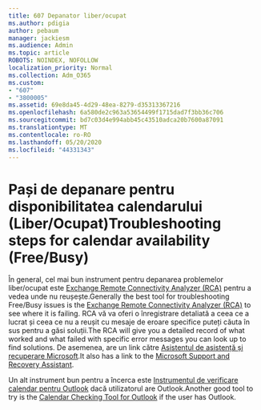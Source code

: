```yaml
---
title: 607 Depanator liber/ocupat
ms.author: pdigia
author: pebaum
manager: jackiesm
ms.audience: Admin
ms.topic: article
ROBOTS: NOINDEX, NOFOLLOW
localization_priority: Normal
ms.collection: Adm_O365
ms.custom:
- "607"
- "3800005"
ms.assetid: 69e8da45-4d29-48ea-8279-d35313367216
ms.openlocfilehash: 6a580de2c963a53654499f1715dad7f3bb36c706
ms.sourcegitcommit: bd7c03d4e994abb45c43510adca20b7600a87091
ms.translationtype: MT
ms.contentlocale: ro-RO
ms.lasthandoff: 05/20/2020
ms.locfileid: "44331343"
---
```

# <a name="troubleshooting-steps-for-calendar-availability-freebusy"></a><span data-ttu-id="8798c-102">Pași de depanare pentru disponibilitatea calendarului (Liber/Ocupat)</span><span class="sxs-lookup"><span data-stu-id="8798c-102">Troubleshooting steps for calendar availability (Free/Busy)</span></span>

<span data-ttu-id="8798c-103">În general, cel mai bun instrument pentru depanarea problemelor liber/ocupat este [Exchange Remote Connectivity Analyzer (RCA)](https://testconnectivity.microsoft.com/Default.aspx?testId=freeBusy) pentru a vedea unde nu reușește.</span><span class="sxs-lookup"><span data-stu-id="8798c-103">Generally the best tool for troubleshooting Free/Busy issues is the [Exchange Remote Connectivity Analyzer (RCA)](https://testconnectivity.microsoft.com/Default.aspx?testId=freeBusy) to see where it is failing.</span></span> <span data-ttu-id="8798c-104">RCA vă va oferi o înregistrare detaliată a ceea ce a lucrat și ceea ce nu a reușit cu mesaje de eroare specifice puteți căuta în sus pentru a găsi soluții.</span><span class="sxs-lookup"><span data-stu-id="8798c-104">The RCA will give you a detailed record of what worked and what failed with specific error messages you can look up to find solutions.</span></span> <span data-ttu-id="8798c-105">De asemenea, are un link către [Asistentul de asistență și recuperare Microsoft](https://diagnostics.office.com/).</span><span class="sxs-lookup"><span data-stu-id="8798c-105">It also has a link to the [Microsoft Support and Recovery Assistant](https://diagnostics.office.com/).</span></span>

<span data-ttu-id="8798c-106">Un alt instrument bun pentru a încerca este [Instrumentul de verificare calendar pentru Outlook](https://www.microsoft.com/download/details.aspx?id=28786) dacă utilizatorul are Outlook.</span><span class="sxs-lookup"><span data-stu-id="8798c-106">Another good tool to try is the [Calendar Checking Tool for Outlook](https://www.microsoft.com/download/details.aspx?id=28786) if the user has Outlook.</span></span>
